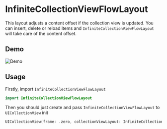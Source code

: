 # InfiniteCollectionViewFlowLayout

This layout adjusts a content offset if the collection view is updated. You can insert, delete or reload items and `InfiniteCollectionViewFlowLayout` will take care of the content offset.

## Demo

![Demo](https://raw.githubusercontent.com/aimalygin/InfiniteCollectionViewFlowLayout/main/demo.gif)

## Usage

Firstly, import `InfiniteCollectionViewFlowLayout`
```swift
import InfiniteCollectionViewFlowLayout
```

Then you should just create and pass `InfiniteCollectionViewFlowLayout` to `UICollectionView` init
```swift
UICollectionView(frame: .zero, collectionViewLayout: InfiniteCollectionViewFlowLayout())
```